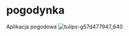 # pogodynka
Aplikacja pogodowa
![tulips-g57d477947_640](https://user-images.githubusercontent.com/109876508/227906756-1830cd1c-5bf6-449f-91e0-3c6f5345617a.jpg)
